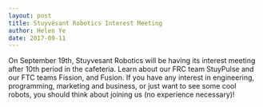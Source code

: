 ```yaml
---
layout: post
title: Stuyvesant Robotics Interest Meeting
author: Helen Ye
date: 2017-09-11
---
```

On September 19th, Stuyvesant Robotics will be having its interest meeting after 10th period in the cafeteria.
Learn about our FRC team StuyPulse and our FTC teams Fission, and Fusion. If you have any interest in engineering, programming, marketing and business, or just want to see some cool robots, you should think about joining us (no experience necessary)!

